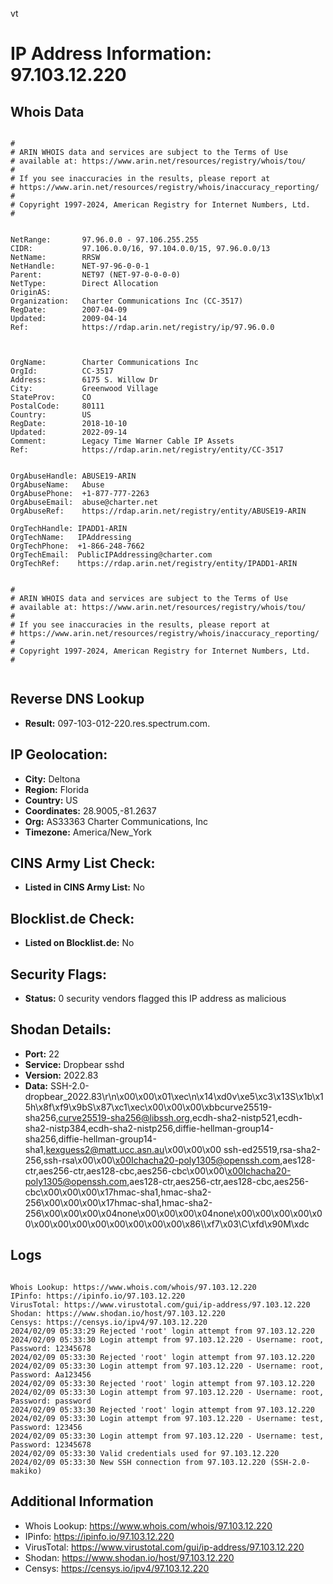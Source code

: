 vt
# IP Address Information: 97.103.12.220

## Whois Data
```

#
# ARIN WHOIS data and services are subject to the Terms of Use
# available at: https://www.arin.net/resources/registry/whois/tou/
#
# If you see inaccuracies in the results, please report at
# https://www.arin.net/resources/registry/whois/inaccuracy_reporting/
#
# Copyright 1997-2024, American Registry for Internet Numbers, Ltd.
#


NetRange:       97.96.0.0 - 97.106.255.255
CIDR:           97.106.0.0/16, 97.104.0.0/15, 97.96.0.0/13
NetName:        RRSW
NetHandle:      NET-97-96-0-0-1
Parent:         NET97 (NET-97-0-0-0-0)
NetType:        Direct Allocation
OriginAS:       
Organization:   Charter Communications Inc (CC-3517)
RegDate:        2007-04-09
Updated:        2009-04-14
Ref:            https://rdap.arin.net/registry/ip/97.96.0.0



OrgName:        Charter Communications Inc
OrgId:          CC-3517
Address:        6175 S. Willow Dr
City:           Greenwood Village
StateProv:      CO
PostalCode:     80111
Country:        US
RegDate:        2018-10-10
Updated:        2022-09-14
Comment:        Legacy Time Warner Cable IP Assets
Ref:            https://rdap.arin.net/registry/entity/CC-3517


OrgAbuseHandle: ABUSE19-ARIN
OrgAbuseName:   Abuse
OrgAbusePhone:  +1-877-777-2263 
OrgAbuseEmail:  abuse@charter.net
OrgAbuseRef:    https://rdap.arin.net/registry/entity/ABUSE19-ARIN

OrgTechHandle: IPADD1-ARIN
OrgTechName:   IPAddressing
OrgTechPhone:  +1-866-248-7662 
OrgTechEmail:  PublicIPAddressing@charter.com
OrgTechRef:    https://rdap.arin.net/registry/entity/IPADD1-ARIN


#
# ARIN WHOIS data and services are subject to the Terms of Use
# available at: https://www.arin.net/resources/registry/whois/tou/
#
# If you see inaccuracies in the results, please report at
# https://www.arin.net/resources/registry/whois/inaccuracy_reporting/
#
# Copyright 1997-2024, American Registry for Internet Numbers, Ltd.
#


```
## Reverse DNS Lookup
- **Result:** 097-103-012-220.res.spectrum.com.

## IP Geolocation:
- **City:** Deltona
- **Region:** Florida
- **Country:** US
- **Coordinates:** 28.9005,-81.2637
- **Org:** AS33363 Charter Communications, Inc
- **Timezone:** America/New_York

## CINS Army List Check:
- **Listed in CINS Army List:** 
No

## Blocklist.de Check:
- **Listed on Blocklist.de:** 
No

## Security Flags:
- **Status:** 0 security vendors flagged this IP address as malicious

## Shodan Details:
- **Port:** 22
- **Service:** Dropbear sshd
- **Version:** 2022.83
- **Data:** SSH-2.0-dropbear_2022.83\r\n\x00\x00\x01\xec\n\x14\xd0v\xe5\xc3\x13S\x1b\x15h\x8f\xf9\x9bS\x87\xc1\xec\x00\x00\x00\xbbcurve25519-sha256,curve25519-sha256@libssh.org,ecdh-sha2-nistp521,ecdh-sha2-nistp384,ecdh-sha2-nistp256,diffie-hellman-group14-sha256,diffie-hellman-group14-sha1,kexguess2@matt.ucc.asn.au\x00\x00\x00 ssh-ed25519,rsa-sha2-256,ssh-rsa\x00\x00\x00Ichacha20-poly1305@openssh.com,aes128-ctr,aes256-ctr,aes128-cbc,aes256-cbc\x00\x00\x00Ichacha20-poly1305@openssh.com,aes128-ctr,aes256-ctr,aes128-cbc,aes256-cbc\x00\x00\x00\x17hmac-sha1,hmac-sha2-256\x00\x00\x00\x17hmac-sha1,hmac-sha2-256\x00\x00\x00\x04none\x00\x00\x00\x04none\x00\x00\x00\x00\x00\x00\x00\x00\x00\x00\x00\x00\x00\x86\\\xf7\x03\\C\xfd\x90M\xdc

## Logs
```

Whois Lookup: https://www.whois.com/whois/97.103.12.220
IPinfo: https://ipinfo.io/97.103.12.220
VirusTotal: https://www.virustotal.com/gui/ip-address/97.103.12.220
Shodan: https://www.shodan.io/host/97.103.12.220
Censys: https://censys.io/ipv4/97.103.12.220
2024/02/09 05:33:29 Rejected 'root' login attempt from 97.103.12.220
2024/02/09 05:33:30 Login attempt from 97.103.12.220 - Username: root, Password: 12345678
2024/02/09 05:33:30 Rejected 'root' login attempt from 97.103.12.220
2024/02/09 05:33:30 Login attempt from 97.103.12.220 - Username: root, Password: Aa123456
2024/02/09 05:33:30 Rejected 'root' login attempt from 97.103.12.220
2024/02/09 05:33:30 Login attempt from 97.103.12.220 - Username: root, Password: password
2024/02/09 05:33:30 Rejected 'root' login attempt from 97.103.12.220
2024/02/09 05:33:30 Login attempt from 97.103.12.220 - Username: test, Password: 123456
2024/02/09 05:33:30 Login attempt from 97.103.12.220 - Username: test, Password: 12345678
2024/02/09 05:33:30 Valid credentials used for 97.103.12.220
2024/02/09 05:33:30 New SSH connection from 97.103.12.220 (SSH-2.0-makiko)

```
## Additional Information
- Whois Lookup: https://www.whois.com/whois/97.103.12.220
- IPinfo: https://ipinfo.io/97.103.12.220
- VirusTotal: https://www.virustotal.com/gui/ip-address/97.103.12.220
- Shodan: https://www.shodan.io/host/97.103.12.220
- Censys: https://censys.io/ipv4/97.103.12.220

